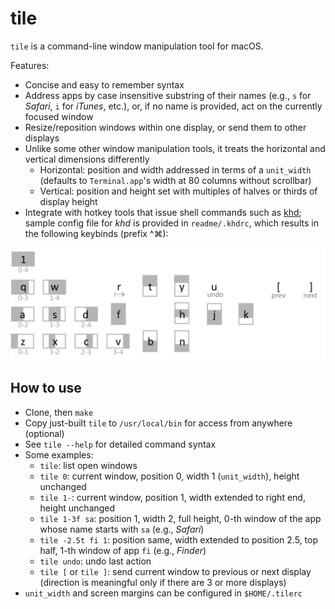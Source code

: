 
# tile

`tile` is a command-line window manipulation tool for macOS.

Features:
- Concise and easy to remember syntax
- Address apps by case insensitive substring of their names
  (e.g., `s` for *Safari*, `i` for *iTunes*, etc.),
  or, if no name is provided, act on the currently focused window
- Resize/reposition windows within one display, or send them to other displays
- Unlike some other window manipulation tools, it treats the horizontal and
  vertical dimensions differently
  - Horizontal: position and width addressed in terms of a `unit_width`
    (defaults to `Terminal.app`'s width at 80 columns without scrollbar)
  - Vertical: position and height set with multiples of halves or thirds of
    display height
- Integrate with hotkey tools that issue shell commands such as
  [khd](https://github.com/koekeishiya/khd);
  sample config file for *khd* is provided in `readme/.khdrc`, which results
  in the following keybinds (prefix ^⌘):

![keybinds](readme/keybinds.png)

## How to use
- Clone, then `make`
- Copy just-built `tile` to `/usr/local/bin` for access from anywhere
  (optional)
- See `tile --help` for detailed command syntax
- Some examples:
  - `tile`: list open windows
  - `tile 0`: current window, position 0, width 1 (`unit_width`),
              height unchanged
  - `tile 1-`: current window, position 1, width extended to right end,
               height unchanged
  - `tile 1-3f sa`: position 1, width 2, full height, 0-th window of the
                    app whose name starts with `sa` (e.g., *Safari*)
  - `tile -2.5t fi 1`: position same, width extended to position 2.5,
                       top half, 1-th window of app `fi` (e.g., *Finder*)
  - `tile undo`: undo last action
  - `tile [` or `tile ]`: send current window to previous or next display
        (direction is meaningful only if there are 3 or more displays)
- `unit_width` and screen margins can be configured in `$HOME/.tilerc`
